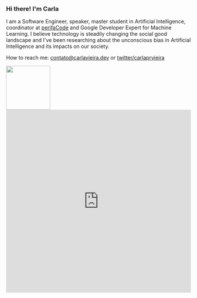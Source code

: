 ### Hi there! I'm Carla

I am a Software Engineer, speaker, master student in Artificial Intelligence, coordinator at [perifaCode](https://perifacode.com/) and Google Developer Expert for Machine Learning. I believe technology is steadily changing the social good landscape and I've been researching about the unconscious bias in Artificial Intelligence and its impacts on our society.

How to reach me: [contato@carlavieira.dev](mailto:contato@carlavieira.dev) or [twitter/carlaprvieira](https://twitter.com/carlaprvieira/)


<img src="https://i.imgur.com/MjeqeUP.gif" width="120">

<!-- Start Campsite embed code -->
<iframe id="js-campsite-iframe" src="https://campsite.bio/carlavieira?iframe=1" frameborder="0" scrolling="no" width="100%" height="500"></iframe>
<script src="https://cdn.campsite.bio/js/iframe.js" async></script>
<!-- End Campsite embed code -->

<!--
**carlaprv/carlaprv** is a ✨ _special_ ✨ repository because its `README.md` (this file) appears on your GitHub profile.
